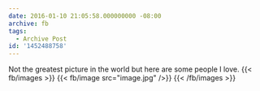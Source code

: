 ```yaml
---
date: 2016-01-10 21:05:58.000000000 -08:00
archive: fb
tags: 
  - Archive Post
id: '1452488758'
---
```


Not the greatest picture in the world but here are some people I love.
{{< fb/images >}}
{{< fb/image src="image.jpg" />}}
{{< /fb/images >}}
